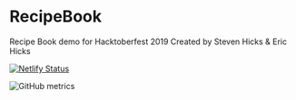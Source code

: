 # RecipeBook

Recipe Book demo for Hacktoberfest 2019
Created by Steven Hicks & Eric Hicks


[![Netlify Status](https://api.netlify.com/api/v1/badges/ae257df0-dda7-4938-a564-58d3f307f590/deploy-status)](https://app.netlify.com/sites/dreamy-benz-13a354/deploys)


![GitHub metrics](https://metrics.lecoq.io/shicks255)
